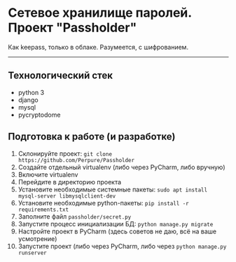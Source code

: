 Сетевое хранилище паролей. Проект "Passholder"
===================


Как keepass, только в облаке. Разумеется, с шифрованием.

----------


Технологический стек
-------------
- python 3
- django
- mysql
- pycryptodome

Подготовка к работе (и разработке)
-------------
1. Склонируйте проект: `git clone https://github.com/Perpure/Passholder`
2. Создайте отдельный virtualenv (либо через PyCharm, либо вручную)
3. Включите virtualenv
4. Перейдите в директорию проекта
5. Установите необходимые системные пакеты: `sudo apt install mysql-server libmysqlclient-dev`
6. Установите необходимые python-пакеты: `pip install -r requirements.txt`
7. Заполните файл `passholder/secret.py`
8. Запустите процесс инициализации БД: `python manage.py migrate`
9. Настройте проект в PyCharm (здесь советов не даю, всё на ваше усмотрение)
10. Запустите проект (либо через PyCharm, либо через `python manage.py runserver`
